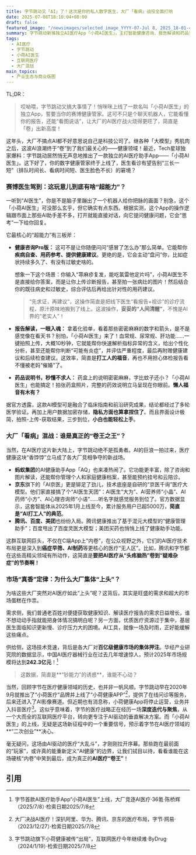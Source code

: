 ```yaml
---
title: 字节跳动又「AI」了！这次是你的私人数字医生，大厂「看病」战役全面打响
date: 2025-07-08T18:10:04+08:00
draft: false
featured_image: "/newsimages/selected_image_YYYY-07-Jul 8, 2025_18-01-46-844.jpg"
summary: 字节跳动新推独立AI医疗App「小荷AI医生」，主打智能健康咨询、报告解读和药品查询，其“先求证再建议”的逻辑相当严谨。与此同时，蚂蚁、京东、腾讯等大厂也纷纷加码AI医疗赛道，不仅布局C端应用，更在癌症早筛、AI制药等领域展开激烈竞争，预示着百亿级AI医疗市场将迎来一场全面“内卷”。
tags: 
  - AI医疗
  - 字节跳动
  - 小荷AI医生
  - 互联网医疗
  - 大厂混战
main_topics: 
  - 产业生态与商业版图
---
```


TL;DR：
> 哎呦喂，字节跳动又搞大事情了！悄咪咪上线了一款名叫「小荷AI医生」的独立App，誓要当你的赛博健康管家。这可不只是个聊天机器人，它能看懂你的报告，还能“看图说话”，让大厂的AI医疗战火烧得更旺了，简直是「卷」出新高度！

这年头，大厂不搞点AI都不好意思说自己是科技公司了。继各种「大模型」秀肌肉之后，这波AI浪潮终于“卷”到了我们最关心的——健康领域！最近，Tech星球独家爆料：字节跳动居然悄无声息地推出了一款独立的AI医疗助手App——「小荷AI医生」。这下好了，你的数字健康管家终于上线了，医生看诊有望告别“三长一短”（排队时间长、看病时间短、医生脸色不长）的窘境？

### 赛博医生驾到：这玩意儿到底有啥“超能力”？

一听到“AI医生”，你是不是脑子里蹦出了一个机器人给你把脉的画面？别急，这个「小荷AI医生」可没那么玄乎，但它确实有点东西。根据实测，这个App的操作逻辑跟市面上那些AI助手差不多，打开就能直接对话，向它提问健康问题，它会“思考”一下给你回复。

它最核心的“超能力”有三板斧：

*   **健康咨询Pro版：** 这可不是让你随便问问“感冒了怎么办”那么简单。它能帮你**疾病自查、用药参考、提供健康建议**。更绝的是，它会主动“盘问”你，比如症状持续多久了、有没有过敏史啥的。
    
    想象一下这个场景：你输入“荨麻疹复发，能吃氯雷他定片吗”，小荷AI医生不是直接给你答案，而是让你上传诊断报告，甚至拍一张病灶的图片！然后结合你的既往病史和过敏史，综合评估后再给出针对性的用药建议。
    
    > “先求证，再建议”，这操作简直是把线下医生“看报告+视诊”的诊疗流程，原汁原味地搬到了线上。这波操作，**妥妥的“人间清醒”**，不愧是AI界的“老实人”！

*   **报告解读，一眼入魂：** 拿着化验单，看着那些密密麻麻的数字和箭头，是不是感觉像在看天书？别怕，「小荷AI医生」来了！血常规、尿常规、肝功能……一键拍照上传，大概10秒钟，它就能帮你快速解析指标异常的含义，给出个性化分析，甚至还能帮你判断“可能有炎症”，并评估严重程度，最后再附赠健康建议和后续检查建议。这效率，简直是**打工人的福音**，再也不用担心体检报告看不懂被老妈“催婚”了。

*   **药品说明书，秒懂不求人：** 药盒上的说明密密麻麻，字比蚊子还小？「小荷AI医生」也能搞定！拍张药盒照片，完整的药效说明立马呈现在你眼前。**懒人福音有木有？**

据官方透露，这款AI模型可是融合了临床指南和前沿研究成果，结论都经过了多轮医学验证。再加上用户数据加密存储，**隐私方面也算拿捏住了**。而且界面设计极简，拍照-上传-获取结果，三步到位，**小白也能轻松上手**。

### 大厂「看病」混战：谁是真正的“卷王之王”？

当然，在AI医疗这片新大陆上，字节跳动绝不是孤勇者。AI的巨浪一拍过来，医疗健康这块“香饽饽”立马成了各大厂竞相争夺的新战场。

*   **蚂蚁集团**的AI健康助手App「AQ」也来凑热闹了。它功能更丰富，除了咨询和图片解读，还能帮你管理个人和家庭健康档案，甚至能预约挂号和云陪诊。
*   **京东**旗下的「AI京医」更是铆足了劲儿，技术底座是自研的“京医千询”医疗大模型。他们家直接搞了个“AI医生天团”：AI医生“大为”、AI营养师“小晶”、AI药师“小方”、AI心理咨询师“小语”……听名字就感觉服务到位了。官方数据显示，这套智能体从2025年1月上线至今，累计服务用户已超5000万，**简直是“AI打工人”的典范**。
*   **腾讯、百度、美团**也纷纷入局。腾讯健康推出了基于混元大模型的“健康管理助手”；百度甩出了百度灵医大模型；美团买药也悄悄上线了健康助手功能。

[^1]: “AI医师”来了：能帮医生患者不少忙·新浪财经·（2025/1/24）·检索日期2025/7/8

这群互联网巨头，不仅在C端App上“内卷”，在公众视野之外，它们的AI医疗技术布局更是深入到**癌症早筛、AI制药**等更核心的医疗“无人区”。比如，腾讯和字节都在这些高精尖领域有所动作，这简直是**要把AI医疗从“头疼脑热”卷到“疑难杂症”的节奏啊！**

### 市场“真香”定律：为什么大厂集体“上头”？

为啥这些大厂突然对AI医疗如此“上头”呢？这背后，其实是旺盛的需求和超大的市场蛋糕在作祟。

需求侧，我们普通老百姓对便捷获取健康知识、解读医疗报告的需求日益增长，谁不想动动手指就能把身体情况搞明白呢？另一方面，优质医疗资源过于集中，基层医生面临知识更新慢、诊疗压力大的困境。AI工具，就像一场及时雨，正好能缓解这些痛点。

供给侧，这场技术竞速，背后是各大厂对**百亿级健康市场的集体押注**。华经产业研究院的数据显示，中国AI医疗器械行业在过去几年增速惊人，预计2025年市场规模将达到**242.3亿元**！[^2]

> 这数据，简直是**“钞能力”的诱惑**，谁能不心动？

当然，回顾字节在医疗健康领域的历史，也并非一帆风顺。字节跳动早在2020年9月就推出了“小荷医疗”品牌并上线了“小荷健康APP”[^3]，提供了在线问诊等服务，后来还进入了AI影像赛道。但近期也有消息称，小荷健康App将停止运营，业务并入抖音医疗[^4]。这似乎意味着，字节的医疗战略正在经历一场**深度迭代与聚焦**，从一个大而全的互联网医疗平台，转向更专注于AI驱动的垂直解决方案。而「小荷AI医生」的上线，无疑是这场新征程中的一个重要信号，预示着字节在AI医疗领域的**“二次创业”**决心。

[^5]: 被医疗把脉的大模型·36氪·（2023/12/28）·检索日期2025/7/8
[^6]: 互联网医疗APP——“小荷健康”市场与竞品分析·人人都是产品经理·（2022/2/23）·检索日期2025/7/8

毫无疑问，这场由AI驱动的医疗“大乱斗”，才刚刚拉开序幕。那些跑在最前面的“玩家”，或许真的能重新定义“AI健康”的边界，让我们拭目以待，看看谁能在这场硬核“内卷”中笑到最后，成为真正的**AI医疗“卷王”**！

## 引用

[^1]: “AI医师”来了：能帮医生患者不少忙·新浪财经·（2025/1/24）·检索日期2025/7/8
[^2]: 字节首款AI医疗助手App“小荷AI医生”上线，大厂竞逐AI医疗·36氪·陈桥辉（2025/7/8）·检索日期2025/7/8
[^3]: 大厂决战AI医疗！深扒阿里、华为、腾讯、京东的医疗布局，字节·网易·（2023/12/27）·检索日期2025/7/8
[^4]: 字节跳动旗下小荷健康被传“出局”，互联网医疗今年继续难·ByDrug·（2024/1/19）·检索日期2025/7/8
[^5]: 被医疗把脉的大模型·36氪·（2023/12/28）·检索日期2025/7/8
[^6]: 互联网医疗APP——“小荷健康”市场与竞品分析·人人都是产品经理·（2022/2/23）·检索日期2025/7/8
